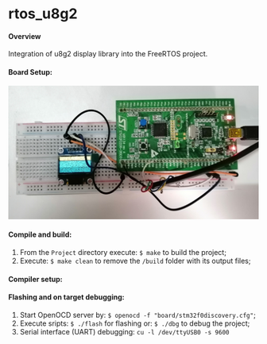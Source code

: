 # rtos_u8g2

#### **Overview**

Integration of u8g2 display library into the FreeRTOS project.

#### Board Setup:
![](IMG_20200507_165628.jpg)

#### Compile and build:
  1. From the ```Project``` directory execute: ```$ make``` to build the project;
  2. Execute: ```$ make clean``` to remove the ```/build``` folder with its output files;

#### Compiler setup:

#### Flashing and on target debugging:
  1. Start OpenOCD server by: ```$ openocd -f "board/stm32f0discovery.cfg"```;
  2. Execute sripts: ```$ ./flash``` for flashing or: ```$ ./dbg``` to debug the project;
  3. Serial interface (UART) debugging: ```cu -l /dev/ttyUSB0 -s 9600```
